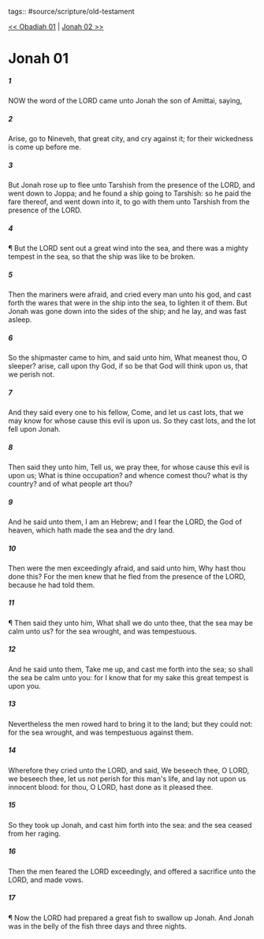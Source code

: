 tags:: #source/scripture/old-testament

[<< Obadiah 01](old-testament/31_Obadiah/Obadiah_01.md) | [Jonah 02 >>](old-testament/32_Jonah/Jonah_02.md)

# Jonah 01

##### 1

NOW the word of the LORD came unto Jonah the son of Amittai, saying,

##### 2

Arise, go to Nineveh, that great city, and cry against it; for their wickedness is come up before me.

##### 3

But Jonah rose up to flee unto Tarshish from the presence of the LORD, and went down to Joppa; and he found a ship going to Tarshish: so he paid the fare thereof, and went down into it, to go with them unto Tarshish from the presence of the LORD.

##### 4

¶ But the LORD sent out a great wind into the sea, and there was a mighty tempest in the sea, so that the ship was like to be broken.

##### 5

Then the mariners were afraid, and cried every man unto his god, and cast forth the wares that were in the ship into the sea, to lighten it of them. But Jonah was gone down into the sides of the ship; and he lay, and was fast asleep.

##### 6

So the shipmaster came to him, and said unto him, What meanest thou, O sleeper? arise, call upon thy God, if so be that God will think upon us, that we perish not.

##### 7

And they said every one to his fellow, Come, and let us cast lots, that we may know for whose cause this evil is upon us. So they cast lots, and the lot fell upon Jonah.

##### 8

Then said they unto him, Tell us, we pray thee, for whose cause this evil is upon us; What is thine occupation? and whence comest thou? what is thy country? and of what people art thou?

##### 9

And he said unto them, I am an Hebrew; and I fear the LORD, the God of heaven, which hath made the sea and the dry land.

##### 10

Then were the men exceedingly afraid, and said unto him, Why hast thou done this? For the men knew that he fled from the presence of the LORD, because he had told them.

##### 11

¶ Then said they unto him, What shall we do unto thee, that the sea may be calm unto us? for the sea wrought, and was tempestuous.

##### 12

And he said unto them, Take me up, and cast me forth into the sea; so shall the sea be calm unto you: for I know that for my sake this great tempest is upon you.

##### 13

Nevertheless the men rowed hard to bring it to the land; but they could not: for the sea wrought, and was tempestuous against them.

##### 14

Wherefore they cried unto the LORD, and said, We beseech thee, O LORD, we beseech thee, let us not perish for this man's life, and lay not upon us innocent blood: for thou, O LORD, hast done as it pleased thee.

##### 15

So they took up Jonah, and cast him forth into the sea: and the sea ceased from her raging.

##### 16

Then the men feared the LORD exceedingly, and offered a sacrifice unto the LORD, and made vows.

##### 17

¶ Now the LORD had prepared a great fish to swallow up Jonah. And Jonah was in the belly of the fish three days and three nights.
